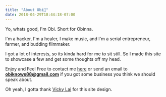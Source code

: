 ```yaml
---
title: "About Obi🐝"
date: 2018-04-29T18:44:18-07:00
---
```


Yo, whats good,  I'm Obi. Short for Obinna.

 I'm a hacker, I'm a healer, I make music, and I'm a serial entrepreneur, farmer, and budding filmmaker.

I got a lot of interests, so its kinda hard for me to sit still. So I made this site to showcase a few and get some thoughts off my head.

Enjoy and Feel Free to contact me [here](https://contact.obiknows.co) or send an email to 
[**obiknows88@gmail.com**](mailto:obiknows88@gmail.com?subject=Whats%20good%20Obi) if you
got some business you think we should speak about.







Oh yeah, I gotta thank [Vicky Lai](https://vickylai.io) for this site design.




<!-- This page uses the default `single.html` template.` -->